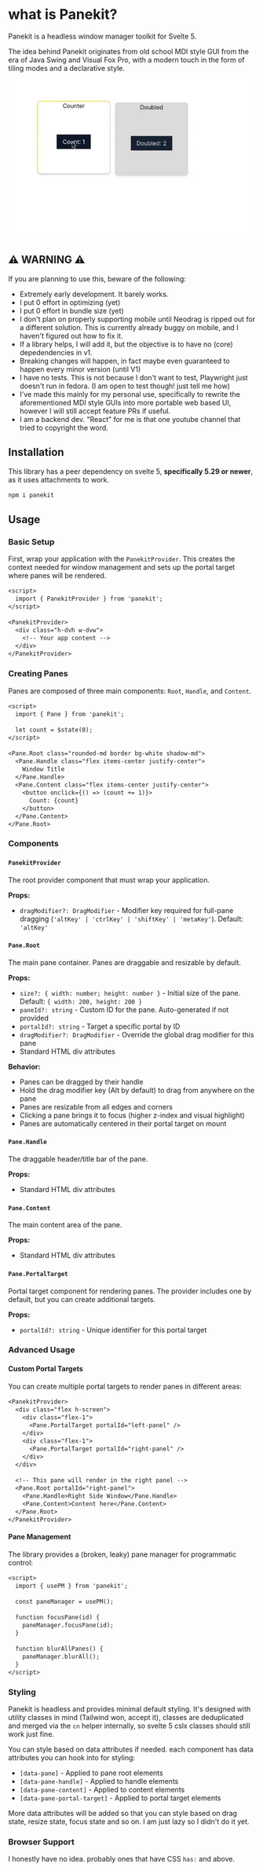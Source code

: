 # what is Panekit?

Panekit is a headless window manager toolkit for Svelte 5.

The idea behind Panekit originates from old school MDI style GUI from the era of Java Swing and Visual Fox Pro, with a modern touch in the form of tiling modes and a declarative style.

![User tries to drag windows around](./static/yay-windows.webp)

## ⚠️ WARNING ⚠️

If you are planning to use this, beware of the following:

- Extremely early development. It barely works.
- I put 0 effort in optimizing (yet)
- I put 0 effort in bundle size (yet)
- I don't plan on properly supporting mobile until Neodrag is ripped out for a different solution. This is currently already buggy on mobile, and I haven't figured out how to fix it.
- If a library helps, I will add it, but the objective is to have no (core) depedendencies in v1.
- Breaking changes will happen, in fact maybe even guaranteed to happen every minor version (until V1)
- I have no tests. This is not because I don't want to test, Playwright just doesn't run in fedora. (I am open to test though! just tell me how)
- I've made this mainly for my personal use, specifically to rewrite the aforementioned MDI style GUIs into more portable web based UI, however I will still accept feature PRs if useful.
- I am a backend dev. "React" for me is that one youtube channel that tried to copyright the word.

## Installation

This library has a peer dependency on svelte 5, **specifically 5.29 or newer**, as it uses attachments to work.

```bash
npm i panekit
```

## Usage

### Basic Setup

First, wrap your application with the `PanekitProvider`. This creates the context needed for window management and sets up the portal target where panes will be rendered.

```svelte
<script>
  import { PanekitProvider } from 'panekit';
</script>

<PanekitProvider>
  <div class="h-dvh w-dvw">
    <!-- Your app content -->
  </div>
</PanekitProvider>
```

### Creating Panes

Panes are composed of three main components: `Root`, `Handle`, and `Content`.

```svelte
<script>
  import { Pane } from 'panekit';
  
  let count = $state(0);
</script>

<Pane.Root class="rounded-md border bg-white shadow-md">
  <Pane.Handle class="flex items-center justify-center">
    Window Title
  </Pane.Handle>
  <Pane.Content class="flex items-center justify-center">
    <button onclick={() => (count += 1)}>
      Count: {count}
    </button>
  </Pane.Content>
</Pane.Root>
```

### Components

#### `PanekitProvider`

The root provider component that must wrap your application.

**Props:**

- `dragModifier?: DragModifier` - Modifier key required for full-pane dragging (`'altKey' | 'ctrlKey' | 'shiftKey' | 'metaKey'`). Default: `'altKey'`

#### `Pane.Root`

The main pane container. Panes are draggable and resizable by default.

**Props:**

- `size?: { width: number; height: number }` - Initial size of the pane. Default: `{ width: 200, height: 200 }`
- `paneId?: string` - Custom ID for the pane. Auto-generated if not provided
- `portalId?: string` - Target a specific portal by ID
- `dragModifier?: DragModifier` - Override the global drag modifier for this pane
- Standard HTML div attributes

**Behavior:**

- Panes can be dragged by their handle
- Hold the drag modifier key (Alt by default) to drag from anywhere on the pane
- Panes are resizable from all edges and corners
- Clicking a pane brings it to focus (higher z-index and visual highlight)
- Panes are automatically centered in their portal target on mount

#### `Pane.Handle`

The draggable header/title bar of the pane.

**Props:**

- Standard HTML div attributes

#### `Pane.Content`

The main content area of the pane.

**Props:**

- Standard HTML div attributes  

#### `Pane.PortalTarget`

Portal target component for rendering panes. The provider includes one by default, but you can create additional targets.

**Props:**

- `portalId?: string` - Unique identifier for this portal target

### Advanced Usage

#### Custom Portal Targets

You can create multiple portal targets to render panes in different areas:

```svelte
<PanekitProvider>
  <div class="flex h-screen">
    <div class="flex-1">
      <Pane.PortalTarget portalId="left-panel" />
    </div>
    <div class="flex-1">  
      <Pane.PortalTarget portalId="right-panel" />
    </div>
  </div>
  
  <!-- This pane will render in the right panel -->
  <Pane.Root portalId="right-panel">
    <Pane.Handle>Right Side Window</Pane.Handle>
    <Pane.Content>Content here</Pane.Content>
  </Pane.Root>
</PanekitProvider>
```

#### Pane Management

The library provides a (broken, leaky) pane manager for programmatic control:

```svelte
<script>
  import { usePM } from 'panekit';
  
  const paneManager = usePM();
  
  function focusPane(id) {
    paneManager.focusPane(id);
  }
  
  function blurAllPanes() {
    paneManager.blurAll();
  }
</script>
```

### Styling

Panekit is headless and provides minimal default styling. It's designed with utility classes in mind (Tailwind won, accept it), classes are deduplicated and merged via the `cn` helper internally, so svelte 5 cslx classes should still work just fine.

You can style based on data attributes if needed. each component has data attributes you can hook into for styling:

- `[data-pane]` - Applied to pane root elements
- `[data-pane-handle]` - Applied to handle elements  
- `[data-pane-content]` - Applied to content elements
- `[data-pane-portal-target]` - Applied to portal target elements

More data attributes will be added so that you can style based on drag state, resize state, focus state and so on. I am just lazy so I didn't do it yet.

### Browser Support

I honestly have no idea. probably ones that have CSS `has:` and above.
